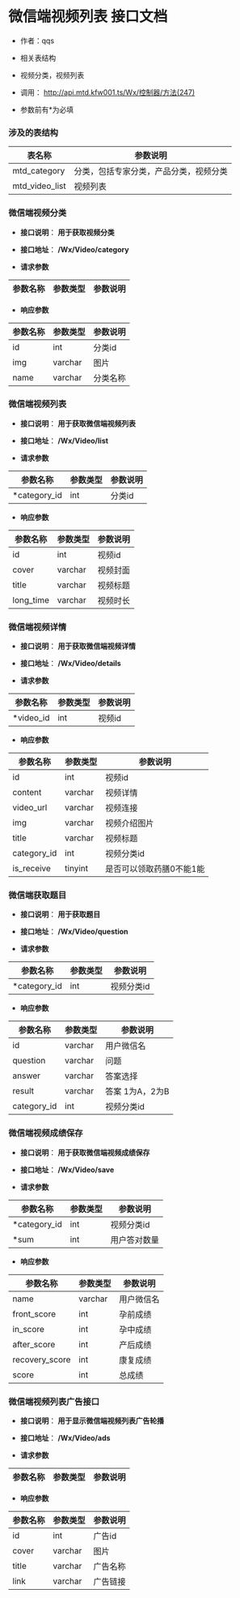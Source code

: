 # 微信端视频列表 接口文档

+ 作者：qqs

+ 相关表结构

+ 视频分类，视频列表

+ 调用： http://api.mtd.kfw001.ts/Wx/控制器/方法(247)

+ 参数前有*为必填

### 涉及的表结构

|  表名称  |  参数说明 |
| --------- |  ------- |
| mtd_category | 分类，包括专家分类，产品分类，视频分类 |
| mtd_video_list | 视频列表 |



### 微信端视频分类

+ __接口说明__： __用于获取视频分类__

+ __接口地址__： __/Wx/Video/category__

+ __请求参数__

|  参数名称  | 参数类型 | 参数说明 |
| --------- | -------- | ------- |


+ __响应参数__

|  参数名称  | 参数类型 | 参数说明 |
| --------- | -------- | ------- |
| id | int | 分类id |
| img | varchar | 图片 |
| name | varchar | 分类名称 |



### 微信端视频列表

+ __接口说明__： __用于获取微信端视频列表__

+ __接口地址__： __/Wx/Video/list__

+ __请求参数__

|  参数名称  | 参数类型 | 参数说明 |
| --------- | -------- | ------- |
| *category_id | int | 分类id |

+ __响应参数__

|  参数名称  | 参数类型 | 参数说明 |
| --------- | -------- | ------- |
| id | int | 视频id |
| cover | varchar | 视频封面 |
| title | varchar | 视频标题 |
| long_time | varchar | 视频时长 |



### 微信端视频详情

+ __接口说明__： __用于获取微信端视频详情__

+ __接口地址__： __/Wx/Video/details__

+ __请求参数__

|  参数名称  | 参数类型 | 参数说明 |
| --------- | -------- | ------- |
| *video_id | int | 视频id |

+ __响应参数__

|  参数名称  | 参数类型 | 参数说明 |
| --------- | -------- | ------- |
| id | int | 视频id |
| content | varchar | 视频详情 |
| video_url | varchar | 视频连接 |
| img | varchar | 视频介绍图片 |
| title | varchar | 视频标题 |
| category_id | int | 视频分类id |
| is_receive | tinyint | 是否可以领取药膳0不能1能 |



### 微信端获取题目

+ __接口说明__： __用于获取题目__

+ __接口地址__： __/Wx/Video/question__

+ __请求参数__

|  参数名称  | 参数类型 | 参数说明 |
| --------- | -------- | ------- |
| *category_id | int | 视频分类id |

+ __响应参数__

|  参数名称  | 参数类型 | 参数说明 |
| --------- | -------- | ------- |
| id | varchar | 用户微信名 |
| question | varchar | 问题 |
| answer | varchar | 答案选择|
| result | varchar | 答案 1为A，2为B|
| category_id | int | 视频分类id |



### 微信端视频成绩保存

+ __接口说明__： __用于获取微信端视频成绩保存__

+ __接口地址__： __/Wx/Video/save__

+ __请求参数__

|  参数名称  | 参数类型 | 参数说明 |
| --------- | -------- | ------- |
| *category_id | int | 视频分类id |
| *sum | int | 用户答对数量 |

+ __响应参数__

|  参数名称  | 参数类型 | 参数说明 |
| --------- | -------- | ------- |
| name | varchar | 用户微信名 |
| front_score | int | 孕前成绩 |
| in_score | int | 孕中成绩 |
| after_score | int | 产后成绩 |
| recovery_score | int | 康复成绩 |
| score | int | 总成绩 |



### 微信端视频列表广告接口

+ __接口说明__： __用于显示微信端视频列表广告轮播__

+ __接口地址__： __/Wx/Video/ads__

+ __请求参数__

|  参数名称  | 参数类型 | 参数说明 |
| --------- | -------- | ------- |


+ __响应参数__

|  参数名称  | 参数类型 | 参数说明 |
| --------- | -------- | ------- |
| id | int | 广告id |
| cover | varchar | 图片 |
| title | varchar | 广告名称 |
| link | varchar | 广告链接 |